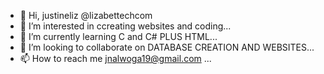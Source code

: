 - 👋 Hi, justineliz @lizabettechcom
- 👀 I’m interested in ccreating websites and coding...
- 🌱 I’m currently learning C and C# PLUS HTML...
- 💞️ I’m looking to collaborate on DATABASE CREATION AND WEBSITES...
- 📫 How to reach me jnalwoga19@gmail.com ...

<!---
lizabettechcom/lizabettechcom is a ✨ special ✨ repository because its `README.md` (this file) appears on your GitHub profile.
You can click the Preview link to take a look at your changes.
--->
